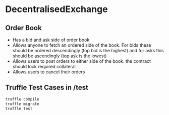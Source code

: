 # DecentralisedExchange

## Order Book

- Has a bid and ask side of order book
- Allows anyone to fetch an ordered side of the book. For bids these should be ordered descendingly (top bid is the highest) and for asks this should be ascendingly (top ask is the lowest)
- Allows users to post orders to either side of the book. the contract should lock required collateral
- Allows users to cancel their orders

## Truffle Test Cases in /test

```bash
truffle compile
truffle migrate
truffle test
```

